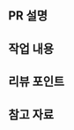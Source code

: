 ## PR 설명

<!-- 
    해당 PR이 왜 발생했고, 어떤부분에 대한 작업인지 작성해주세요.
    커밋 단위로 작업을 나눈 후 이에 대한 설명과 커밋 링크를 걸어주시면 좋을 것 같아요.
    
    ex)
    - [feat : 구글 소셜 로그인 기능 구현](커밋링크)
      - Google API를 사용해 구글 소셜 로그인을 구현했고 다형성을 활용하기 위해 OAuthProvider 인터페이스를 구현하여 작성했습니다.
-->

## 작업 내용

<!-- 
    어떤 작업을 진행하셨는지에 대한 체크 리스트를 작성해주세요.

    ex) 
    - [x] 구글 소셜 로그인 기능 구현
    - [x] 네이버 소셜 로그인 기능 구현
    - [x] 카카오 소셜 로그인 기능 구현
-->

## 리뷰 포인트

<!-- 
    리뷰어가 함께 고민해주었으면 하는 내용을 간략하게 기재해주세요.
    리뷰 받고 싶은 코드가 있다면 해당 코드에 대해 코멘트를 달아주시면 좋습니다. 
-->

## 참고 자료

<!--
  (Optional: 참고 자료가 없는 작업이라면 삭제해주세요)
  작업에 대한 참고자료(PR, 피그마, 슬랙 등)가 있는 경우 링크를 참고 자료에 같이 추가해주시면 좋을 것 같아요.
-->